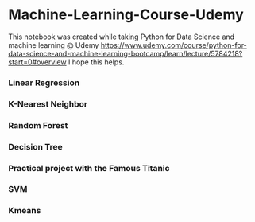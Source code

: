 # Machine-Learning-Course-Udemy
This notebook was created while taking Python for Data Science and machine learning @ Udemy https://www.udemy.com/course/python-for-data-science-and-machine-learning-bootcamp/learn/lecture/5784218?start=0#overview I hope this helps.

### Linear Regression 

### K-Nearest Neighbor

### Random Forest

### Decision Tree

### Practical project with the Famous Titanic

### SVM

### Kmeans
